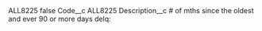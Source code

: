 <?xml version="1.0" encoding="UTF-8"?>
<CustomMetadata xmlns="http://soap.sforce.com/2006/04/metadata" xmlns:xsi="http://www.w3.org/2001/XMLSchema-instance" xmlns:xsd="http://www.w3.org/2001/XMLSchema">
    <label>ALL8225</label>
    <protected>false</protected>
    <values>
        <field>Code__c</field>
        <value xsi:type="xsd:string">ALL8225</value>
    </values>
    <values>
        <field>Description__c</field>
        <value xsi:type="xsd:string"># of mths since the oldest and ever 90 or more days delq:</value>
    </values>
</CustomMetadata>
